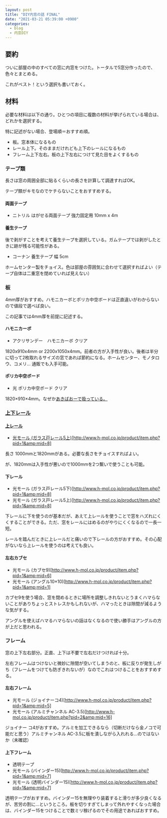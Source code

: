 ```yaml
---
layout: post
title: "DIY内窓の話 FINAL"
date: "2021-03-21 05:39:00 +0900"
categories: 
  - blog
  - 内窓DIY
---
```

## 要約

ついに部屋の中のすべての窓に内窓をつけた。トータルで5窓分作ったので、色々とまとめる。  

これがベスト！という選択も書いておく。  

## 材料

必要な材料は以下の通り。ひとつの項目に複数の材料が挙げられている場合は、どれかを選択する。  

特に記述がない場合、登場順＝おすすめ順。  


* 板。窓本体になるもの
* レール上下。そのままだけれども上下のレールになるもの
* フレーム上下左右。板の上下左右につけて見た目をよくするもの

### テープ類

長さは窓の周囲全部に貼るくらいの長さを計算して調達すればOK。  

テープ類がキモなのでケチらないことをおすすめする。  

#### 両面テープ

* ニトリル はがせる両面テープ 強力固定用 10mm x 4m

#### 養生テープ

後で剥がすことを考えて養生テープを選択している。ガムテープでは剥がしたときに跡が残る可能性がある。  


* コーナン 養生テープ 幅 5cm


ホームセンター製をチョイス。色は部屋の雰囲気に合わせて選択すればよい（テープ自体は二重窓を閉めていれば見えない）  

### 板

4mm厚がおすすめ。ハモニカーボとポリカ中空ボードは正直違いがわからないので値段で選べば良い。  

この記事では4mm厚を前提に記述する。  

#### ハモニカーボ

* アクリサンデー　ハモニカーボ クリア


1820x910x4mm or 2200x1050x4mm。前者の方が入手性が良い。後者は半分に切って2枚取れるサイズの窓であれば節約になる。ホームセンター、モノタロウ、コメリ… 通販でも入手可能。  

#### ポリカ中空ボード

* 光 ポリカ中空ボード クリア

1820×910×4mm。なぜか<a href="http://www.akibaoo.co.jp/c/item/4535395008004/">あきばおーで扱っている。  

### 上下レール
#### 上レール

* 光モール (ガラス戸レール5上)[<a href="http://www.h-mol.co.jp/product/item.php?pid=1&amp;mid=8">http://www.h-mol.co.jp/product/item.php?pid=1&amp;mid=8]

長さ 1000mmと1820mmがある。必要な長さをチョイスすればよい。  

が、1820mmは入手性が悪いので1000mmを2つ繋いで使うことも可能。  

#### 下レール

* 光モール (ガラス戸レール5下)[<a href="http://www.h-mol.co.jp/product/item.php?pid=1&amp;mid=8">http://www.h-mol.co.jp/product/item.php?pid=1&amp;mid=8]
* 光モール (ガラス戸レール5上)[<a href="http://www.h-mol.co.jp/product/item.php?pid=1&amp;mid=8">http://www.h-mol.co.jp/product/item.php?pid=1&amp;mid=8]


下レールに下を使うのが基本だが、あえて上レールを使うことで窓をハズれにくくすることができる。ただ、窓をレールにはめるのがやりにくくなるので一長一短。  


レールを踏んだときに上レールだと痛いので下レールの方がおすすめ。その心配がないなら上レールを使うのは考えても良い。  

#### 左右カブセ

* 光モール (カブセ9)[<a href="http://www.h-mol.co.jp/product/item.php?pid=1&amp;mid=6">http://www.h-mol.co.jp/product/item.php?pid=1&amp;mid=6]
* 光モール (アングル10×10)[<a href="http://www.h-mol.co.jp/product/item.php?pid=1&amp;mid=1">http://www.h-mol.co.jp/product/item.php?pid=1&amp;mid=1]

カブセ9を使う場合、窓を閉めるときに場所を調整しきれないとうまくハマらないことがありちょっとストレスかもしれないが、ハマったときは隙間が減るような気がする。  

アングルを使えばハマるハマらないの話はなくなるので使い勝手はアングルの方が上だと思われる。  

### フレーム

窓の上下左右部分。正直、上下は不要で左右だけつければ十分。  

左右フレームはつけないと微妙に隙間が空いてしまうのと、板に反りが発生しがち（フレームをつけても防ぎきれないが）なのでこれはつけることをおすすめする。  

#### 左右フレーム

* 光モール (ジョイナーコ4)[<a href="http://www.h-mol.co.jp/product/item.php?pid=1&amp;mid=5">http://www.h-mol.co.jp/product/item.php?pid=1&amp;mid=5]
* 光モール (アルミチャンネル AC-3.5)[<a href="http://www.h-mol.co.jp/product/item.php?pid=2&amp;mid=16">http://www.h-mol.co.jp/product/item.php?pid=2&amp;mid=16]

ジョイナー コ4がおすすめ。アルミを加工できるなら（切断だけなら金ノコで可能だと思う）アルミチャンネル AC-3.5に板を潰しながら入れれる…のではないか（未確認）  

#### 上下フレーム

* 透明テープ
* 光モール (バインダー15)[<a href="http://www.h-mol.co.jp/product/item.php?pid=1&amp;mid=7">http://www.h-mol.co.jp/product/item.php?pid=1&amp;mid=7]
* 光モール (透明バインダー15)[<a href="http://www.h-mol.co.jp/product/item.php?pid=1&amp;mid=7">http://www.h-mol.co.jp/product/item.php?pid=1&amp;mid=7]

透明テープがおすすめ。バインダー15を無理やり装着すると滑りが多少良くなるが、苦労の割に…というところ。板を切りすぎてしまって外れやすくなった場合は、バインダー15をつけることで数ミリ稼げるのでその用途であればおすすめ。  

